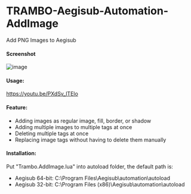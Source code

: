 # TRAMBO-Aegisub-Automation-AddImage
Add PNG Images to Aegisub

#### Screenshot
![image](https://user-images.githubusercontent.com/98341055/196008049-c590dbaf-dd53-476a-9551-3617b32f543a.png)

#### Usage: 
https://youtu.be/PXdSv_lTElo

#### Feature:
- Adding images as regular image, fill, border, or shadow
- Adding multiple images to multiple tags at once
- Deleting multiple tags at once
- Replacing image tags without having to delete them manually 

#### Installation:
Put "Trambo.AddImage.lua" into autoload folder, the default path is:
- Aegisub 64-bit: C:\Program Files\Aegisub\automation\autoload
- Aegisub 32-bit: C:\Program Files (x86)\Aegisub\automation\autoload
